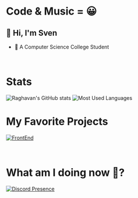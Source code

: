 # Code & Music = 😀

## 👋 Hi, I'm **Sven**
- 🤗 A Computer Science College Student

</br>

# Stats
![Raghavan's GitHub stats](https://github-readme-stats.vercel.app/api?username=noaskers&show_icons=true&theme=dracula)
![Most Used Languages](https://github-readme-stats.vercel.app/api/top-langs/?username=noaskers&layout=compact&theme=dracula)

# My Favorite Projects
[![FrontEnd](https://github-readme-stats.vercel.app/api/pin/?username=noaskers&repo=AstroSmp&theme=dracula)](http://github.com/noaskers/webdev)

</br>

# What am I doing now 🤔?
[![Discord Presence](https://discord-readme-badge.vercel.app/api?id=1068179092396048495&theme=dracula)](https://discord.com/users/1068179092396048495)
